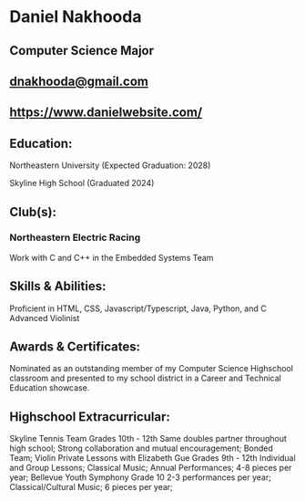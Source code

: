 # Daniel Nakhooda
## Computer Science Major
## dnakhooda@gmail.com
## https://www.danielwebsite.com/

## Education: 
Northeastern University (Expected Graduation: 2028)

Skyline High School (Graduated 2024)

## Club(s):
### Northeastern Electric Racing
Work with C and C++ in the Embedded Systems Team

## Skills & Abilities:
Proficient in HTML, CSS, Javascript/Typescript, Java, Python, and C
Advanced Violinist

## Awards & Certificates:
Nominated as an outstanding member of my Computer Science Highschool
classroom and presented to my school district in a Career and Technical Education
showcase.

## Highschool Extracurricular: 
Skyline Tennis Team							                    Grades 10th - 12th
Same doubles partner throughout high school; Strong collaboration and mutual encouragement; Bonded Team; 
Violin Private Lessons with Elizabeth Gue				        Grades 9th - 12th
Individual and Group Lessons; Classical Music; Annual Performances; 4-8 pieces per year;
Bellevue Youth Symphony						                    Grade 10
2-3 performances per year; Classical/Cultural Music; 6 pieces per year;